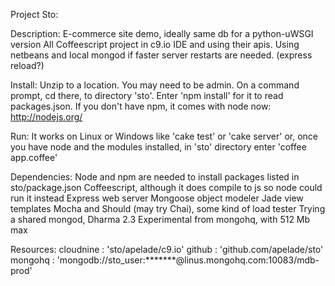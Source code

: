 Project Sto:

  Description:
    E-commerce site demo, ideally same db for a python-uWSGI version
    All Coffeescript project in c9.io IDE and using their apis.
    Using netbeans and local mongod if faster server restarts are needed.
    (express reload?)
  
  
  Install:
    Unzip to a location. You may need to be admin.
    On a command prompt, cd there, to directory 'sto'.
    Enter 'npm install' for it to read packages.json.
    If you don't have npm, it comes with node now: http://nodejs.org/
  
  
  Run:
    It works on Linux or Windows like 'cake test' or 'cake server'
    or, once you have node and the modules installed, in 'sto' directory
    enter 'coffee app.coffee'
  
  
  Dependencies:
    Node and npm are needed to install packages listed in sto/package.json
    Coffeescript, although it does compile to js so node could run it instead
    Express web server
    Mongoose object modeler
    Jade view templates
    Mocha and Should (may try Chai), some kind of load tester
    Trying a shared mongod, Dharma 2.3 Experimental from mongohq, with 512 Mb max
  
  
  Resources:
    cloudnine : 'sto/apelade/c9.io'
    github    : 'github.com/apelade/sto'
    mongohq   : 'mongodb://sto_user:*******@linus.mongohq.com:10083/mdb-prod'
    